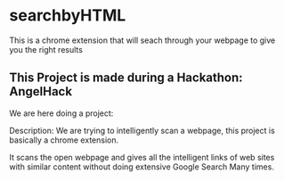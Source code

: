 # searchbyHTML
This is a chrome extension that will seach through your webpage to give you the right results

## This Project is made during a Hackathon: AngelHack
 We are here doing a project:
 
 Description:
We are trying to intelligently scan a webpage, this project is basically a chrome extension.

It scans the open webpage and gives all the intelligent links of web sites with similar content without doing extensive Google Search Many times.
